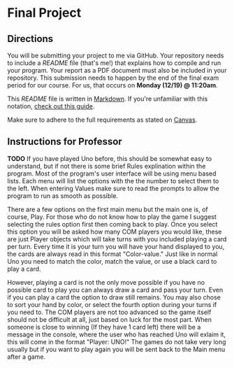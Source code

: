 # Final Project

## Directions

You will be submitting your project to me via GitHub. Your repository needs to include a *README* file (that's me!) that explains how to compile and run your program. Your report as a PDF document must also be included in your repository. This submission needs to happen by the end of the final exam period for our course. For us, that occurs on **Monday (12/19) @ 11:20am**.

This *README* file is written in [Markdown](https://en.wikipedia.org/wiki/Markdown). If you're unfamiliar with this notation, [check out this guide](https://itsfoss.com/markdown-guide/).

Make sure to adhere to the full requirements as stated on [Canvas](https://clpccd.instructure.com/courses/30891/pages/final-project).

## Instructions for Professor

**TODO**
If you have played Uno before, this should be somewhat easy to understand, but if not there is some brief Rules explination within the program. Most of the program's user interface will be using menu based lists. Each menu will list the options with the the number to select them to the left. When entering Values make sure to read the prompts to allow the program to run as smooth as possible.

There are a few options on the first main menu but the main one is, of course, Play. For those who do not know how to play the game I suggest selecting the rules option first then coming back to play. Once you select this option you will be asked how many COM players you would like, these are just Player objects which will take turns with you included playing a card per turn. Every time it is your turn you will have your hand displayed to you, the cards are always read in this format "Color-value." Just like in normal Uno you need to match the color, match the value, or use a black card to play a card.

However, playing a card is not the only move possible if you have no possible card to play you can always draw a card and pass your turn. Even if you can play a card the option to draw still remains. You may also chose to sort your hand by color, or select the fourth option during your turns if you need to. The COM players are not too advanced so the game itself should not be difficult at all, just based on luck for the most part. When someone is close to winning (If they have 1 card left) there will be a message in the console, where the user who has reached Uno will exlaim it, this will come in the format "Player: UNO!" The games do not take very long usually but if you want to play again you will be sent back to the Main menu after a game.
